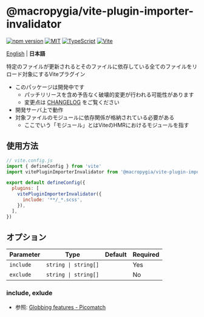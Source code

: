 # @macropygia/vite-plugin-importer-invalidator

[![npm version](https://img.shields.io/npm/v/@macropygia/vite-plugin-importer-invalidator.svg?style=flat-square)](https://www.npmjs.com/package/@macropygia/vite-plugin-importer-invalidator)
[![MIT](https://img.shields.io/npm/l/@macropygia/vite-plugin-importer-invalidator?style=flat-square)](./LICENSE)
[![TypeScript](https://img.shields.io/badge/TypeScript-3178c6?style=flat-square&logo=typescript&logoColor=white)](https://www.typescriptlang.org/)
[![Vite](https://img.shields.io/badge/Vite-646cff?style=flat-square&logo=Vite&logoColor=white)](https://vitejs.dev/)

[English](README.md) | **日本語**

特定のファイルが更新されるとそのファイルに依存している全てのファイルをリロード対象にするViteプラグイン

- このパッケージは開発中です
    - パッチリリースを含め予告なく破壊的変更が行われる可能性があります
    - 変更点は [CHANGELOG](CHANGELOG.md) をご覧ください
- 開発サーバ上で動作
- 対象ファイルのモジュールに依存関係が格納されている必要がある
    - ここでいう「モジュール」とはViteのHMRにおけるモジュールを指す

## 使用方法

```js
// vite.config.js
import { defineConfig } from 'vite'
import vitePluginImporterInvalidator from '@macropygia/vite-plugin-importer-invalidator'

export default defineConfig({
  plugins: [
    vitePluginImporterInvalidator({
      include: '**/_*.scss',
    }),
  ],
})
```

## オプション

| Parameter | Type                 | Default | Required |
| --------- | -------------------- | ------- | -------- |
| `include` | `string \| string[]` |         | Yes      |
| `exclude` | `string \| string[]` |         | No       |

### include, exlude

- 参照: [Globbing features - Picomatch](https://github.com/micromatch/picomatch#globbing-features)

